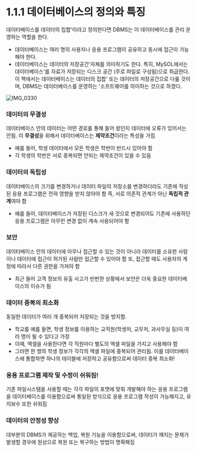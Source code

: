 # 1.1.1 데이터베이스의 정의와 특징
데이터베이스를 데이터의 집합'이라고 정의한다면 DBMS는 이 데이터베이스를 관리 운영하는 역할을 한다.
- 데이터베이스는 여러 명의 사용자나 응용 프로그램이 공유하고 동시에 접근이 가능해야 한다.
- 데이터베이스는 데이터의 저장공간'자체를 의미하기도 한다. 특히, MySOL에서는 데이터베이스'를 자료가 저장되는 디스크 공간 (주로 파일로 구성됨)으로 취급한다.
이 책에서는 데이터베이스는 데이터의 집합' 또는 데이터의 저장공간으로 다룰 것이며, DBMS는 데이터베이스를 운영하는 '소프트웨어를 의미하는 것으로 하겠다.

![IMG_0330](https://github.com/user-attachments/assets/3eb2212f-7404-4845-a70b-dd4bbbff357e)

### 데이터의 무결성
데이터베이스 안의 데이터는 어떤 경로를 통해 들어 왔던지 데이터에 오류가 있어서는 안됨.
이 **무결성**을 위해서 데이터베이스는 **제약조건**이라는 특성을 가짐
- 예를 들어, 학생 데이터에서 모든 학생은 학번이 반드시 있어야 함
- 각 학생의 학번은 서로 중복되면 안되는 제약조건이 있을 수 있음

### 데이터의 독립성
데이터베이스의 크기를 변경하거나 데이터 파일의 저장소를 변경하더라도 기존에 작성된 응용 프로그램은 전혀 영향을 받지 않아야 함
즉, 서로 의존적 관계가 아닌 **독립적 관계**여야 함
- 예를 들어, 데이터베이스가 저장된 디스크가 새 것으로 변경되어도 기존에 사용하던 응용 프로그램은 아무런 변경 없이 계속 사용되어야 함

### 보안
데이터베이스 안의 데이터에 아무나 접근할 수 있는 것이 아니라 데이터를 소유한 사람이나 데이터에 접근이 허가된 사람만 접근할 수 있어야 함
또, 접근할 때도 사용자의 계정에 따라서 다른 권한을 가져야 함
- 최근 들어 고객 정보의 유출 사고가 빈번한 상황에서 보안은 더욱 중요한 데이터베이스의 이슈가 됨

### 데이터 중복의 최소화
동일한 데이터가 여러 개 중복되어 저장되는 것을 방지함.
- 학교를 예를 들면, 학생 정보를 이용하는 교직원(학생처, 교무처, 과사무실 등)이 여러 명이 될 수 있다고 가정
- 이때, 엑셀을 사용한다면 각 직원마다 별도의 엑셀 파일을 가지고 사용해야 함
- 그러면 한 명의 학생 정보가 각각의 엑셀 파일에 중복되어 관리됨. 이를 데이터베이스에 통합하면 하나의 테이블에 저장하고 공유함으로써 데이터 중복 최소화!

### 응용 프로그램 제작 및 수정이 쉬워짐!
기존 파일시스템을 사용할 때는 각각 파일의 포맷에 맞춰 개발해야 하는 응용 프로그램을 데이터베이스를 이용함으로써 통일된 방식으로 응용 프로그램 작성이 가능해지고, 유지보수 또한 쉬워짐

### 데이터의 안정성 향상
대부분의 DBMS가 제공하는 백업, 복원 기능을 이용함으로써, 데이터가 깨지는 문제가 발생할 경우에 원상으로 복원 또는 복구하는 방법이 명확해짐

